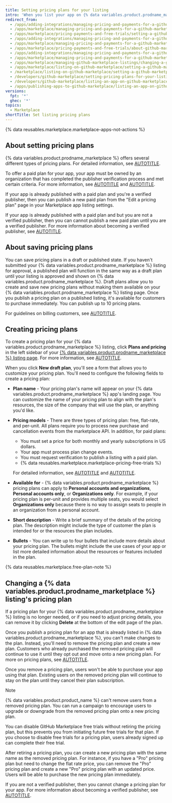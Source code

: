 ```yaml
---
title: Setting pricing plans for your listing
intro: 'When you list your app on {% data variables.product.prodname_marketplace %}, you can choose to provide your app as a free service or sell your app. If you plan to sell your app, you can create different pricing plans for different feature tiers.'
redirect_from:
  - /apps/adding-integrations/managing-pricing-and-payments-for-a-github-marketplace-listing/setting-a-github-marketplace-listing-s-pricing-plan
  - /apps/marketplace/managing-pricing-and-payments-for-a-github-marketplace-listing/setting-a-github-marketplace-listing-s-pricing-plan
  - /apps/marketplace/pricing-payments-and-free-trials/setting-a-github-marketplace-listing-s-pricing-plan
  - /apps/adding-integrations/managing-pricing-and-payments-for-a-github-marketplace-listing/about-github-marketplace-pricing-plans
  - /apps/marketplace/managing-pricing-and-payments-for-a-github-marketplace-listing/about-github-marketplace-pricing-plans
  - /apps/marketplace/pricing-payments-and-free-trials/about-github-marketplace-pricing-plans
  - /apps/adding-integrations/managing-pricing-and-payments-for-a-github-marketplace-listing/changing-a-github-marketplace-listing-s-pricing-plan
  - /apps/marketplace/managing-pricing-and-payments-for-a-github-marketplace-listing/changing-a-github-marketplace-listing-s-pricing-plan
  - /apps/marketplace/managing-github-marketplace-listings/changing-a-github-marketplace-listing-s-pricing-plan
  - /apps/marketplace/listing-on-github-marketplace/setting-a-github-marketplace-listing-s-pricing-plan
  - /marketplace/listing-on-github-marketplace/setting-a-github-marketplace-listing-s-pricing-plan
  - /developers/github-marketplace/setting-pricing-plans-for-your-listing
  - /developers/github-marketplace/listing-an-app-on-github-marketplace/setting-pricing-plans-for-your-listing
  - /apps/publishing-apps-to-github-marketplace/listing-an-app-on-github-marketplace/setting-pricing-plans-for-your-listing
versions:
  fpt: '*'
  ghec: '*'
topics:
  - Marketplace
shortTitle: Set listing pricing plans
---
```


{% data reusables.marketplace.marketplace-apps-not-actions %}

## About setting pricing plans

{% data variables.product.prodname_marketplace %} offers several different types of pricing plans. For detailed information, see [AUTOTITLE](/apps/github-marketplace/selling-your-app-on-github-marketplace/pricing-plans-for-github-marketplace-apps).

To offer a paid plan for your app, your app must be owned by an organization that has completed the publisher verification process and met certain criteria. For more information, see [AUTOTITLE](/apps/github-marketplace/github-marketplace-overview/applying-for-publisher-verification-for-your-organization) and [AUTOTITLE](/apps/github-marketplace/creating-apps-for-github-marketplace/requirements-for-listing-an-app).

If your app is already published with a paid plan and you're a verified publisher, then you can publish a new paid plan from the "Edit a pricing plan" page in your Marketplace app listing settings.

If your app is already published with a paid plan and but you are not a verified publisher, then you can cannot publish a new paid plan until you are a verified publisher. For more information about becoming a verified publisher, see [AUTOTITLE](/apps/github-marketplace/github-marketplace-overview/applying-for-publisher-verification-for-your-organization).

## About saving pricing plans

You can save pricing plans in a draft or published state. If you haven't submitted your {% data variables.product.prodname_marketplace %} listing for approval, a published plan will function in the same way as a draft plan until your listing is approved and shown on {% data variables.product.prodname_marketplace %}. Draft plans allow you to create and save new pricing plans without making them available on your {% data variables.product.prodname_marketplace %} listing page. Once you publish a pricing plan on a published listing, it's available for customers to purchase immediately. You can publish up to 10 pricing plans.

For guidelines on billing customers, see [AUTOTITLE](/apps/github-marketplace/selling-your-app-on-github-marketplace/billing-customers).

## Creating pricing plans

To create a pricing plan for your {% data variables.product.prodname_marketplace %} listing, click **Plans and pricing** in the left sidebar of your [{% data variables.product.prodname_marketplace %} listing page](https://github.com/marketplace/manage). For more information, see [AUTOTITLE](/apps/github-marketplace/listing-an-app-on-github-marketplace/drafting-a-listing-for-your-app).

When you click **New draft plan**, you'll see a form that allows you to customize your pricing plan. You'll need to configure the following fields to create a pricing plan:

* **Plan name** - Your pricing plan's name will appear on your {% data variables.product.prodname_marketplace %} app's landing page. You can customize the name of your pricing plan to align with the plan's resources, the size of the company that will use the plan, or anything you'd like.

* **Pricing models** - There are three types of pricing plan: free, flat-rate, and per-unit. All plans require you to process new purchase and cancellation events from the marketplace API. In addition, for paid plans:

  * You must set a price for both monthly and yearly subscriptions in US dollars.
  * Your app must process plan change events.
  * You must request verification to publish a listing with a paid plan.
  * {% data reusables.marketplace.marketplace-pricing-free-trials %}

  For detailed information, see [AUTOTITLE](/apps/github-marketplace/selling-your-app-on-github-marketplace/pricing-plans-for-github-marketplace-apps) and [AUTOTITLE](/apps/github-marketplace/using-the-github-marketplace-api-in-your-app).

* **Available for** - {% data variables.product.prodname_marketplace %} pricing plans can apply to **Personal accounts and organizations**, **Personal accounts only**, or **Organizations only**. For example, if your pricing plan is per-unit and provides multiple seats, you would select **Organizations only** because there is no way to assign seats to people in an organization from a personal account.

* **Short description** - Write a brief summary of the details of the pricing plan. The description might include the type of customer the plan is intended for or the resources the plan includes.

* **Bullets** - You can write up to four bullets that include more details about your pricing plan. The bullets might include the use cases of your app or list more detailed information about the resources or features included in the plan.

{% data reusables.marketplace.free-plan-note %}

## Changing a {% data variables.product.prodname_marketplace %} listing's pricing plan

If a pricing plan for your {% data variables.product.prodname_marketplace %} listing is no longer needed, or if you need to adjust pricing details, you can remove it by clicking **Delete** at the bottom of the edit page of the plan.

Once you publish a pricing plan for an app that is already listed in {% data variables.product.prodname_marketplace %}, you can't make changes to the plan. Instead, you'll need to remove the pricing plan and create a new plan. Customers who already purchased the removed pricing plan will continue to use it until they opt out and move onto a new pricing plan. For more on pricing plans, see [AUTOTITLE](/apps/github-marketplace/selling-your-app-on-github-marketplace/pricing-plans-for-github-marketplace-apps).

Once you remove a pricing plan, users won't be able to purchase your app using that plan. Existing users on the removed pricing plan will continue to stay on the plan until they cancel their plan subscription.

> [!NOTE]
> {% data variables.product.product_name %} can't remove users from a removed pricing plan. You can run a campaign to encourage users to upgrade or downgrade from the removed pricing plan onto a new pricing plan.

You can disable GitHub Marketplace free trials without retiring the pricing plan, but this prevents you from initiating future free trials for that plan. If you choose to disable free trials for a pricing plan, users already signed up can complete their free trial.

After retiring a pricing plan, you can create a new pricing plan with the same name as the removed pricing plan. For instance, if you have a "Pro" pricing plan but need to change the flat rate price, you can remove the "Pro" pricing plan and create a new "Pro" pricing plan with an updated price. Users will be able to purchase the new pricing plan immediately.

If you are not a verified publisher, then you cannot change a pricing plan for your app. For more information about becoming a verified publisher, see [AUTOTITLE](/apps/github-marketplace/github-marketplace-overview/applying-for-publisher-verification-for-your-organization).
